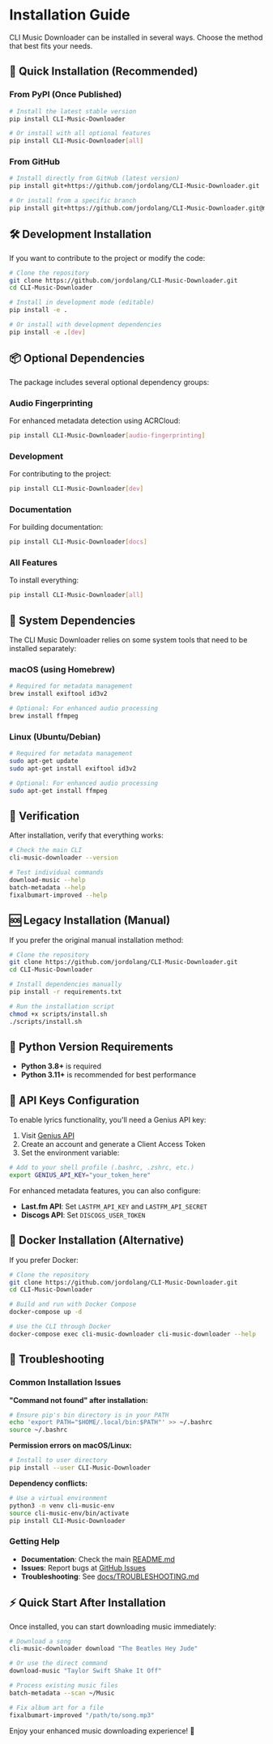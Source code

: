 # Installation Guide

CLI Music Downloader can be installed in several ways. Choose the method that best fits your needs.

## 🚀 Quick Installation (Recommended)

### From PyPI (Once Published)

```bash
# Install the latest stable version
pip install CLI-Music-Downloader

# Or install with all optional features
pip install CLI-Music-Downloader[all]
```

### From GitHub

```bash
# Install directly from GitHub (latest version)
pip install git+https://github.com/jordolang/CLI-Music-Downloader.git

# Or install from a specific branch
pip install git+https://github.com/jordolang/CLI-Music-Downloader.git@main
```

## 🛠️ Development Installation

If you want to contribute to the project or modify the code:

```bash
# Clone the repository
git clone https://github.com/jordolang/CLI-Music-Downloader.git
cd CLI-Music-Downloader

# Install in development mode (editable)
pip install -e .

# Or install with development dependencies
pip install -e .[dev]
```

## 📦 Optional Dependencies

The package includes several optional dependency groups:

### Audio Fingerprinting
For enhanced metadata detection using ACRCloud:
```bash
pip install CLI-Music-Downloader[audio-fingerprinting]
```

### Development
For contributing to the project:
```bash
pip install CLI-Music-Downloader[dev]
```

### Documentation
For building documentation:
```bash
pip install CLI-Music-Downloader[docs]
```

### All Features
To install everything:
```bash
pip install CLI-Music-Downloader[all]
```

## 🔧 System Dependencies

The CLI Music Downloader relies on some system tools that need to be installed separately:

### macOS (using Homebrew)
```bash
# Required for metadata management
brew install exiftool id3v2

# Optional: For enhanced audio processing
brew install ffmpeg
```

### Linux (Ubuntu/Debian)
```bash
# Required for metadata management
sudo apt-get update
sudo apt-get install exiftool id3v2

# Optional: For enhanced audio processing
sudo apt-get install ffmpeg
```

## 🎯 Verification

After installation, verify that everything works:

```bash
# Check the main CLI
cli-music-downloader --version

# Test individual commands
download-music --help
batch-metadata --help
fixalbumart-improved --help
```

## 🆘 Legacy Installation (Manual)

If you prefer the original manual installation method:

```bash
# Clone the repository
git clone https://github.com/jordolang/CLI-Music-Downloader.git
cd CLI-Music-Downloader

# Install dependencies manually
pip install -r requirements.txt

# Run the installation script
chmod +x scripts/install.sh
./scripts/install.sh
```

## 🐍 Python Version Requirements

- **Python 3.8+** is required
- **Python 3.11+** is recommended for best performance

## 🔑 API Keys Configuration

To enable lyrics functionality, you'll need a Genius API key:

1. Visit [Genius API](https://genius.com/api-clients)
2. Create an account and generate a Client Access Token
3. Set the environment variable:

```bash
# Add to your shell profile (.bashrc, .zshrc, etc.)
export GENIUS_API_KEY="your_token_here"
```

For enhanced metadata features, you can also configure:
- **Last.fm API**: Set `LASTFM_API_KEY` and `LASTFM_API_SECRET`
- **Discogs API**: Set `DISCOGS_USER_TOKEN`

## 🐳 Docker Installation (Alternative)

If you prefer Docker:

```bash
# Clone the repository
git clone https://github.com/jordolang/CLI-Music-Downloader.git
cd CLI-Music-Downloader

# Build and run with Docker Compose
docker-compose up -d

# Use the CLI through Docker
docker-compose exec cli-music-downloader cli-music-downloader --help
```

## 🚨 Troubleshooting

### Common Installation Issues

**"Command not found" after installation:**
```bash
# Ensure pip's bin directory is in your PATH
echo 'export PATH="$HOME/.local/bin:$PATH"' >> ~/.bashrc
source ~/.bashrc
```

**Permission errors on macOS/Linux:**
```bash
# Install to user directory
pip install --user CLI-Music-Downloader
```

**Dependency conflicts:**
```bash
# Use a virtual environment
python3 -m venv cli-music-env
source cli-music-env/bin/activate
pip install CLI-Music-Downloader
```

### Getting Help

- **Documentation**: Check the main [README.md](README.md)
- **Issues**: Report bugs at [GitHub Issues](https://github.com/jordolang/CLI-Music-Downloader/issues)
- **Troubleshooting**: See [docs/TROUBLESHOOTING.md](docs/TROUBLESHOOTING.md)

## ⚡ Quick Start After Installation

Once installed, you can start downloading music immediately:

```bash
# Download a song
cli-music-downloader download "The Beatles Hey Jude"

# Or use the direct command
download-music "Taylor Swift Shake It Off"

# Process existing music files
batch-metadata --scan ~/Music

# Fix album art for a file
fixalbumart-improved "/path/to/song.mp3"
```

Enjoy your enhanced music downloading experience! 🎵
